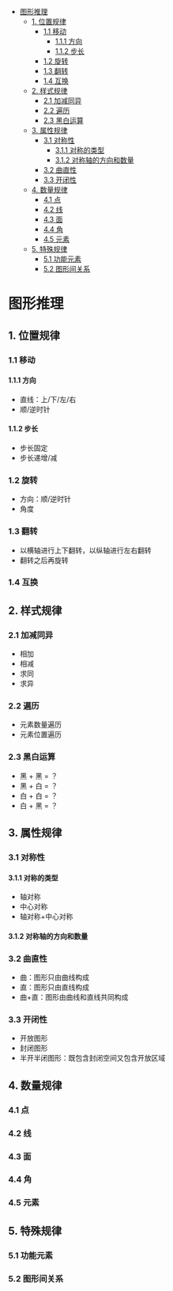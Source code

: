 - [图形推理](#图形推理)
  - [1. 位置规律](#1-位置规律)
    - [1.1 移动](#11-移动)
      - [1.1.1 方向](#111-方向)
      - [1.1.2 步长](#112-步长)
    - [1.2 旋转](#12-旋转)
    - [1.3 翻转](#13-翻转)
    - [1.4 互换](#14-互换)
  - [2. 样式规律](#2-样式规律)
    - [2.1 加减同异](#21-加减同异)
    - [2.2 遍历](#22-遍历)
    - [2.3 黑白运算](#23-黑白运算)
  - [3. 属性规律](#3-属性规律)
    - [3.1 对称性](#31-对称性)
      - [3.1.1 对称的类型](#311-对称的类型)
      - [3.1.2 对称轴的方向和数量](#312-对称轴的方向和数量)
    - [3.2 曲直性](#32-曲直性)
    - [3.3 开闭性](#33-开闭性)
  - [4. 数量规律](#4-数量规律)
    - [4.1 点](#41-点)
    - [4.2 线](#42-线)
    - [4.3 面](#43-面)
    - [4.4 角](#44-角)
    - [4.5 元素](#45-元素)
  - [5. 特殊规律](#5-特殊规律)
    - [5.1 功能元素](#51-功能元素)
    - [5.2 图形间关系](#52-图形间关系)

# 图形推理

## 1. 位置规律

### 1.1 移动

#### 1.1.1 方向

+ 直线：上/下/左/右
+ 顺/逆时针

#### 1.1.2 步长

+ 步长固定
+ 步长递增/减

### 1.2 旋转

+ 方向：顺/逆时针
+ 角度

### 1.3 翻转

+ 以横轴进行上下翻转，以纵轴进行左右翻转
+ 翻转之后再旋转

### 1.4 互换

## 2. 样式规律

### 2.1 加减同异

+ 相加
+ 相减
+ 求同
+ 求异

### 2.2 遍历

+ 元素数量遍历
+ 元素位置遍历

### 2.3 黑白运算

+ 黑 + 黑 = ？
+ 黑 + 白 = ？
+ 白 + 白 = ？
+ 白 + 黑 = ？

## 3. 属性规律

### 3.1 对称性

#### 3.1.1 对称的类型

+ 轴对称
+ 中心对称
+ 轴对称+中心对称

#### 3.1.2 对称轴的方向和数量

### 3.2 曲直性

+ 曲：图形只由曲线构成
+ 直：图形只由直线构成
+ 曲+直：图形由曲线和直线共同构成

### 3.3 开闭性

+ 开放图形
+ 封闭图形
+ 半开半闭图形：既包含封闭空间又包含开放区域

## 4. 数量规律

### 4.1 点
### 4.2 线
### 4.3 面
### 4.4 角
### 4.5 元素

## 5. 特殊规律

### 5.1 功能元素

### 5.2 图形间关系
